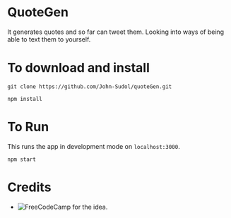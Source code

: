 # QuoteGen
It generates quotes and so far can tweet them. Looking into ways of being able to text them to yourself.

# To download and install
`git clone https://github.com/John-Sudol/quoteGen.git`

`npm install`

# To Run
This runs the app in development mode on `localhost:3000`.

`npm start`

# Credits 

* ![FreeCodeCamp](https://learn.freecodecamp.org/front-end-libraries/front-end-libraries-projects/build-a-random-quote-machine/) for the idea.




